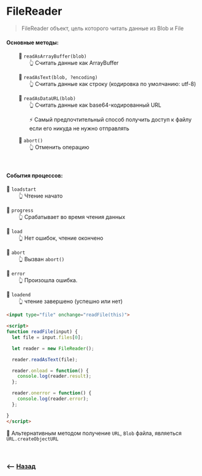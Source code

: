 # FileReader
> FileReader объект, цель которого читать данные из Blob и File

#### Основные методы:

&emsp;&emsp; 💠 `readAsArrayBuffer(blob)`   
&emsp;&emsp;&emsp;&emsp; 👆 Считать данные как ArrayBuffer


&emsp;&emsp; 💠 `readAsText(blob, ?encoding)`  
&emsp;&emsp;&emsp;&emsp; 👆 Считать данные как строку (кодировка по умолчанию: utf-8)


&emsp;&emsp; 💠 `readAsDataURL(blob)`  
&emsp;&emsp;&emsp;&emsp; 👆 Считать данные как base64-кодированный URL  


&emsp;&emsp;&emsp;&emsp; ⚡️ Самый предпочтительный способ получить доступ к файлу  
&emsp;&emsp;&emsp;&emsp; если его никуда не нужно отправлять

&emsp;&emsp; 💠 `abort()`  
&emsp;&emsp;&emsp;&emsp; 👆 Отменить операцию

<br>

#### События процессов:

🎯 `loadstart`  
&emsp;&emsp; 👆 Чтение начато

🎯 `progress`  
&emsp;&emsp; 👆 Срабатывает во время чтения данных

🎯 `load`  
&emsp;&emsp; 👆 Нет ошибок, чтение окончено

🎯 `abort`  
&emsp;&emsp; 👆 Вызван `abort()`

🎯 `error`  
&emsp;&emsp; 👆 Произошла ошибка.

🎯 `loadend`   
&emsp;&emsp; 👆 чтение завершено (успешно или нет)

```html
<input type="file" onchange="readFile(this)">

<script>
function readFile(input) {
  let file = input.files[0];

  let reader = new FileReader();

  reader.readAsText(file);

  reader.onload = function() {
    console.log(reader.result);
  };

  reader.onerror = function() {
    console.log(reader.error);
  };

}
</script>
```

📗 Альтернативным методом получение `URL`, `Blob` файла, являеться `URL.createObjectURL` 

<br>

### ⟵ **<a href="../../readme.md">Назад</a>**